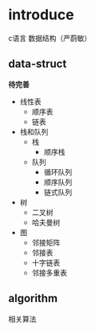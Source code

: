 # introduce

c语言 数据结构（严蔚敏）

## data-struct
    
**待完善**

+ 线性表
  + 顺序表
  + 链表
+ 栈和队列
  + 栈
    + 顺序栈
  + 队列
    + 循环队列
    + 顺序队列
    + 链式队列
+ 树
  + 二叉树
  + 哈夫曼树
+ 图
  + 邻接矩阵
  + 邻接表
  + 十字链表
  + 邻接多重表

## algorithm

相关算法